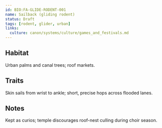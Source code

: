 ```yaml
---
id: BIO:FA-GLIDE-RODENT-001
name: Sailback (gliding rodent)
status: Draft
tags: [rodent, glider, urban]
links:
  culture: canon/systems/culture/games_and_festivals.md
---
```


## Habitat
Urban palms and canal trees; roof markets.

## Traits
Skin sails from wrist to ankle; short, precise hops across flooded lanes.

## Notes
Kept as curios; temple discourages roof-nest culling during choir season.
